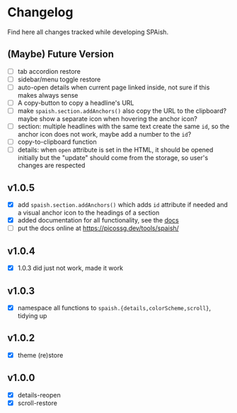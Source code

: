 # Changelog

Find here all changes tracked while developing SPAish.

## (Maybe) Future Version

- [ ] tab accordion restore
- [ ] sidebar/menu toggle restore
- [ ] auto-open details when current page linked inside, not sure if this makes always sense
- [ ] A copy-button to copy a headline's URL
- [ ] make `spaish.section.addAnchors()` also copy the URL to the clipboard? maybe show a separate icon when hovering the anchor icon?
- [ ] section: multiple headlines with the same text create the same `id`, so the anchor icon does not work, maybe add a number to the `id`?
- [ ] copy-to-clipboard function
- [ ] details: when `open` attribute is set in the HTML, it should be opened initially but the "update" should come from the storage, so user's changes are respected

## v1.0.5

- [x] add `spaish.section.addAnchors()` which adds `id` attribute if needed and a visual anchor icon to the headings of a section
- [x] added documentation for all functionality, see the [docs](https://picossg.dev/tools/spaish/)
- [ ] put the docs online at https://picossg.dev/tools/spaish/

## v1.0.4

- [x] 1.0.3 did just not work, made it work

## v1.0.3

- [x] namespace all functions to `spaish.{details,colorScheme,scroll}`, tidying up

## v1.0.2

- [x] theme (re)store

## v1.0.0

- [x] details-reopen
- [x] scroll-restore
